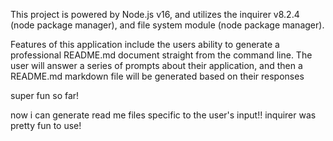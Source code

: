 This project is powered by Node.js v16, and utilizes the inquirer v8.2.4 (node package manager), and file system module (node package manager).

Features of this application include the users ability to generate a professional README.md document straight from the command line. The user will answer a series of prompts about their application, and then a README.md markdown file will be generated based on their responses

super fun so far! 

now i can generate read me files specific to the user's input!! inquirer was pretty fun to use! 